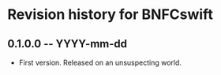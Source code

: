 # Revision history for BNFCswift

## 0.1.0.0 -- YYYY-mm-dd

* First version. Released on an unsuspecting world.
